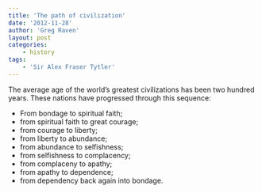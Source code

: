 ```yaml
---
title: 'The path of civilization'
date: '2012-11-28'
author: 'Greg Raven'
layout: post
categories:
    - history
tags:
    - 'Sir Alex Fraser Tytler'
---
```


The average age of the world’s greatest civilizations has been two hundred years. These nations have progressed through this sequence:

- From bondage to spiritual faith;
- from spiritual faith to great courage;
- from courage to liberty;
- from liberty to abundance;
- from abundance to selfishness;
- from selfishness to complacency;
- from complaceny to apathy;
- from apathy to dependence;
- from dependency back again into bondage.